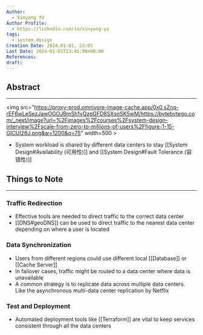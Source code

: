 ```yaml
---
Author:
  - Xinyang YU
Author Profile:
  - https://linkedin.com/in/xinyang-yu
tags:
  - system_design
Creation Date: 2024-01-01, 23:05
Last Date: 2024-01-01T23:45:58+08:00
References: 
draft: 
---
```

## Abstract
---
<img src="https://proxy-prod.omnivore-image-cache.app/0x0,sZnq-rEF6wLeSezJawOGOJBmSh1vQzgGFD8SXsnSK5wM/https://bytebytego.com/_next/image?url=%2Fimages%2Fcourses%2Fsystem-design-interview%2Fscale-from-zero-to-millions-of-users%2Ffigure-1-15-GICUI26J.png&w=1200&q=75" width=500 \>

- System workload is shared by different data centers to stay [[System Design#Availability (可用性)]] and [[System Design#Fault Tolerance (容错性)]]

## Things to Note
---
### Traffic Redirection
- Effective tools are needed to direct traffic to the correct data center
- [[DNS#geoDNS]] can be used to direct traffic to the nearest data center depending on where a user is located

### Data Synchronization
 - Users from different regions could use different local [[Database]] or [[Cache Server]]
 - In failover cases, traffic might be routed to a data center where data is unavailable
 - A common strategy is to replicate data across multiple data centers. Like the asynchronous multi-data center replication by Netflix

### Test and Deployment
- Automated deployment tools like [[Terraform]] are vital to keep services consistent through all the data centers